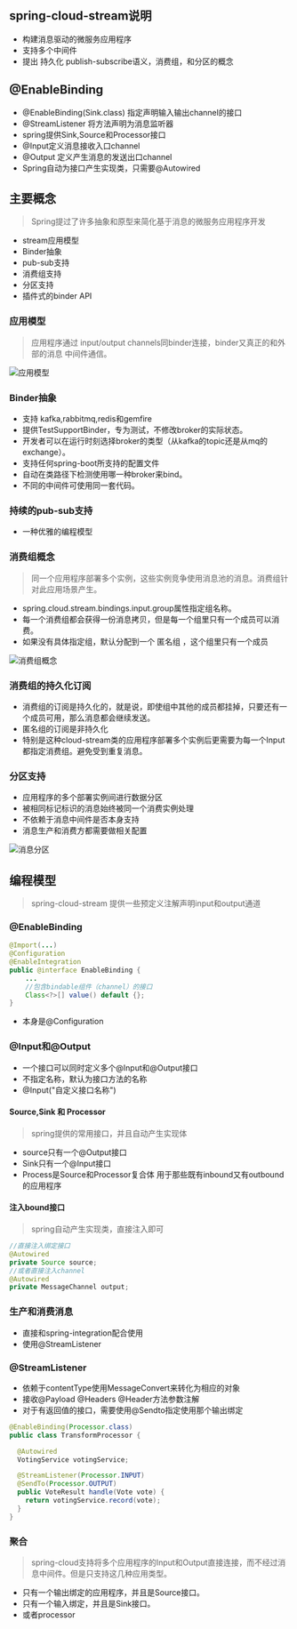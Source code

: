 ## spring-cloud-stream说明
* 构建消息驱动的微服务应用程序
* 支持多个中间件
* 提出 持久化 publish-subscribe语义，消费组，和分区的概念

## @EnableBinding
* @EnableBinding(Sink.class) 指定声明输入输出channel的接口
* @StreamListener 将方法声明为消息监听器
* spring提供Sink,Source和Processor接口
* @Input定义消息接收入口channel
* @Output 定义产生消息的发送出口channel
* Spring自动为接口产生实现类，只需要@Autowired

## 主要概念
> Spring提过了许多抽象和原型来简化基于消息的微服务应用程序开发

* stream应用模型
* Binder抽象
* pub-sub支持
* 消费组支持
* 分区支持
* 插件式的binder API

### 应用模型
>应用程序通过 input/output channels同binder连接，binder又真正的和外部的消息
中间件通信。

![应用模型](http://cloud.spring.io/spring-cloud-static/Brixton.SR5/images/SCSt-with-binder.png)

### Binder抽象
* 支持 kafka,rabbitmq,redis和gemfire
* 提供TestSupportBinder，专为测试，不修改broker的实际状态。
* 开发者可以在运行时刻选择broker的类型（从kafka的topic还是从mq的exchange）。
* 支持任何spring-boot所支持的配置文件
* 自动在类路径下检测使用哪一种broker来bind。
* 不同的中间件可使用同一套代码。

### 持续的pub-sub支持
* 一种优雅的编程模型

### 消费组概念
> 同一个应用程序部署多个实例，这些实例竞争使用消息池的消息。消费组针对此应用场景产生。

* spring.cloud.stream.bindings.input.group属性指定组名称。
* 每一个消费组都会获得一份消息拷贝，但是每一个组里只有一个成员可以消费。
* 如果没有具体指定组，默认分配到一个 匿名组 ，这个组里只有一个成员

![消费组概念](http://cloud.spring.io/spring-cloud-static/Brixton.SR5/images/SCSt-groups.png)

### 消费组的持久化订阅
* 消费组的订阅是持久化的，就是说，即使组中其他的成员都挂掉，只要还有一个成员可用，那么消息都会继续发送。
* 匿名组的订阅是非持久化
* 特别是这种cloud-stream类的应用程序部署多个实例后更需要为每一个Input都指定消费组。避免受到重复消息。

### 分区支持
* 应用程序的多个部署实例间进行数据分区
* 被相同标记标识的消息始终被同一个消费实例处理
* 不依赖于消息中间件是否本身支持
* 消息生产和消费方都需要做相关配置

![消息分区](http://cloud.spring.io/spring-cloud-static/Brixton.SR5/images/SCSt-partitioning.png)


## 编程模型
> spring-cloud-stream 提供一些预定义注解声明input和output通道

### @EnableBinding
```java
@Import(...)
@Configuration
@EnableIntegration
public @interface EnableBinding {
    ...
    //包含bindable组件（channel）的接口
    Class<?>[] value() default {};
}
```
* 本身是@Configuration

### @Input和@Output
* 一个接口可以同时定义多个@Input和@Output接口
* 不指定名称，默认为接口方法的名称
* @Input("自定义接口名称")

#### Source,Sink 和 Processor
> spring提供的常用接口，并且自动产生实现体

* source只有一个@Output接口
* Sink只有一个@Input接口
* Process是Source和Processor复合体 用于那些既有inbound又有outbound的应用程序

#### 注入bound接口
>spring自动产生实现类，直接注入即可

```java
//直接注入绑定接口
@Autowired
private Source source;
//或者直接注入channel
@Autowired
private MessageChannel output;
```

### 生产和消费消息
* 直接和spring-integration配合使用
* 使用@StreamListener

### @StreamListener
* 依赖于contentType使用MessageConvert来转化为相应的对象
* 接收@Payload @Headers @Header方法参数注解
* 对于有返回值的接口，需要使用@Sendto指定使用那个输出绑定

```java
@EnableBinding(Processor.class)
public class TransformProcessor {

  @Autowired
  VotingService votingService;

  @StreamListener(Processor.INPUT)
  @SendTo(Processor.OUTPUT)
  public VoteResult handle(Vote vote) {
    return votingService.record(vote);
  }
}
```

### 聚合
>spring-cloud支持将多个应用程序的Input和Output直接连接，而不经过消息中间件。但是只支持这几种应用类型。

* 只有一个输出绑定的应用程序，并且是Source接口。
* 只有一个输入绑定，并且是Sink接口。
* 或者processor
